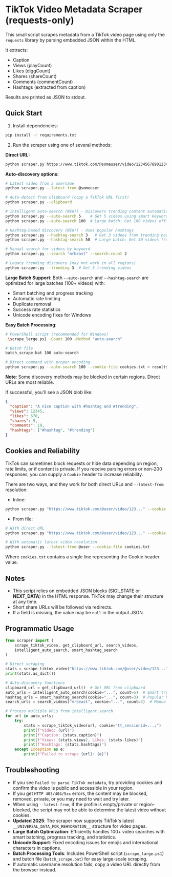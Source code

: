 # TikTok Video Metadata Scraper (requests-only)

This small script scrapes metadata from a TikTok video page using only the `requests` library by parsing embedded JSON within the HTML.

It extracts:
- Caption
- Views (playCount)
- Likes (diggCount)
- Shares (shareCount)
- Comments (commentCount)
- Hashtags (extracted from caption)

Results are printed as JSON to stdout.

## Quick Start

1) Install dependencies:

```bash
pip install -r requirements.txt
```

2) Run the scraper using one of several methods:

**Direct URL:**
```bash
python scraper.py https://www.tiktok.com/@someuser/video/1234567890123456789
```

**Auto-discovery options:**

```bash
# Latest video from a username
python scraper.py --latest-from @someuser

# Auto-detect from clipboard (copy a TikTok URL first)
python scraper.py --clipboard

# Intelligent auto-search (NEW!) - Discovers trending content automatically
python scraper.py --auto-search 5    # Get 5 videos using smart keyword search
python scraper.py --auto-search 100  # Large batch: Get 100 videos efficiently!

# Hashtag-based discovery (NEW!) - Uses popular hashtags
python scraper.py --hashtag-search 3   # Get 3 videos from trending hashtags
python scraper.py --hashtag-search 50  # Large batch: Get 50 videos from hashtags

# Manual search for videos by keyword
python scraper.py --search "mrbeast" --search-count 2

# Legacy trending discovery (may not work in all regions)
python scraper.py --trending 3  # Get 3 trending videos
```

**Large Batch Support**: Both `--auto-search` and `--hashtag-search` are optimized for large batches (100+ videos) with:
- Smart batching and progress tracking
- Automatic rate limiting
- Duplicate removal
- Success rate statistics
- Unicode encoding fixes for Windows

**Easy Batch Processing**:
```bash
# PowerShell script (recommended for Windows)
.\scrape_large.ps1 -Count 100 -Method "auto-search"

# Batch file
batch_scrape.bat 100 auto-search

# Direct command with proper encoding
python scraper.py --auto-search 100 --cookie-file cookies.txt > results.json
```

**Note**: Some discovery methods may be blocked in certain regions. Direct URLs are most reliable.

If successful, you'll see a JSON blob like:

```json
{
  "caption": "A nice caption with #hashtag and #trending",
  "views": 12345,
  "likes": 678,
  "shares": 9,
  "comments": 10,
  "hashtags": ["#hashtag", "#trending"]
}
```

## Cookies and Reliability

TikTok can sometimes block requests or hide data depending on region, rate limits, or if content is private. If you receive parsing errors or non-200 responses, you can supply a `Cookie` header to increase reliability.

There are two ways, and they work for both direct URLs and `--latest-from` resolution:

- Inline:

```bash
python scraper.py "https://www.tiktok.com/@user/video/123..." --cookie "tt_sessionid=...; sessionid=...; other=..."
```

- From file:

```bash
# With direct URL
python scraper.py "https://www.tiktok.com/@user/video/123..." --cookie-file cookies.txt

# With automatic latest video resolution
python scraper.py --latest-from @user --cookie-file cookies.txt
```

Where `cookies.txt` contains a single line representing the Cookie header value.

## Notes

- This script relies on embedded JSON blocks (SIGI_STATE or __NEXT_DATA__) in the HTML response. TikTok may change their structure at any time.
- Short share URLs will be followed via redirects.
- If a field is missing, the value may be `null` in the output JSON.

## Programmatic Usage

```python
from scraper import (
    scrape_tiktok_video, get_clipboard_url, search_videos,
    intelligent_auto_search, smart_hashtag_search
)

# Direct scraping
stats = scrape_tiktok_video("https://www.tiktok.com/@user/video/123...")
print(stats.as_dict())

# Auto-discovery functions
clipboard_url = get_clipboard_url()  # Get URL from clipboard
auto_urls = intelligent_auto_search(cookie="...", count=5)  # Smart trending search
hashtag_urls = smart_hashtag_search(cookie="...", count=3)  # Popular hashtag search
search_urls = search_videos("mrbeast", cookie="...", count=3)  # Manual search

# Process multiple URLs from intelligent search
for url in auto_urls:
    try:
        stats = scrape_tiktok_video(url, cookie="tt_sessionid=...;")
        print(f"Video: {url}")
        print(f"Caption: {stats.caption}")
        print(f"Views: {stats.views}, Likes: {stats.likes}")
        print(f"Hashtags: {stats.hashtags}")
    except Exception as e:
        print(f"Failed to scrape {url}: {e}")
```

## Troubleshooting

- If you see `Failed to parse TikTok metadata`, try providing cookies and confirm the video is public and accessible in your region.
- If you get `HTTP 403/404/5xx` errors, the content may be blocked, removed, private, or you may need to wait and try later.
- When using `--latest-from`, if the profile is empty/private or region-blocked, the script may not be able to determine the latest video without cookies.
- **Updated 2025**: The scraper now supports TikTok's latest `__UNIVERSAL_DATA_FOR_REHYDRATION__` structure for video pages.
- **Large Batch Optimization**: Efficiently handles 100+ video searches with smart batching, progress tracking, and statistics.
- **Unicode Support**: Fixed encoding issues for emojis and international characters in captions.
- **Batch Processing Tools**: Includes PowerShell script (`scrape_large.ps1`) and batch file (`batch_scrape.bat`) for easy large-scale scraping.
- If automatic username resolution fails, copy a video URL directly from the browser instead.
